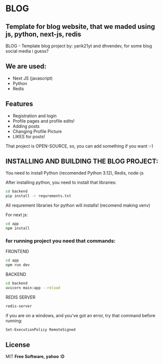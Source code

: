 # BLOG

## Template for blog website, that we maded using js, python, next-js, redis



BLOG - Template blog project by: yarik21yt and dhvendev, for some blog social media i guess?
## We are used:
- Next JS   (javascript)
- Python
- Redis


## Features

- Registration and login
- Profile pages and profile edits!
- Adding posts
- Changing  Profile Picture
- LIKES for posts!

That project is OPEN-SOURCE, so, you can add something if you want :-)

## INSTALLING AND BUILDING THE BLOG PROJECT:

You need to install Python (recomended Python 3.12), Redis, node-js

After installing python, you need to install that libraries:
```sh
cd backend
pip install -r requrements.txt
```
All requrement libraries for python will installs! (recomend making venv)

For next js:
```sh
cd app
npm install
```

### for running project you need that commands:
FRONTEND
```sh
cd app
npm run dev
```
BACKEND
```sh
cd backend
uvicorn main:app --reload
```
REDIS SERVER
```sh
redis-server
```

if you are on a windows, and you've got an error, try that command before running:
```sh
Set-ExecutionPolicy RemoteSigned
```


## License
MIT
**Free Software, yahoo :D**
